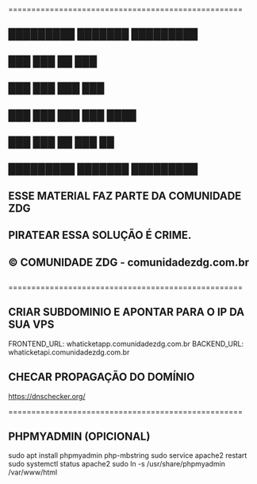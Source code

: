 
===================================================
##                                              ##
##   █████████      ███████         █████████   ##
##         ███      ███    ██       ███         ##
##       ███        ███    ███      ███         ##
##     ███          ███    ███      ███  ████   ##
##   ███            ███    ██       ███    ██   ##
##   █████████      ███████         █████████   ##
##                                              ##
##  ESSE MATERIAL FAZ PARTE DA COMUNIDADE ZDG   ##
##                                              ##
##        PIRATEAR ESSA SOLUÇÃO É CRIME.        ##
##                                              ##
##    © COMUNIDADE ZDG - comunidadezdg.com.br   ##
##                                              ##
===================================================

## CRIAR SUBDOMINIO E APONTAR PARA O IP DA SUA VPS ##

FRONTEND_URL: whaticketapp.comunidadezdg.com.br
BACKEND_URL:  whaticketapi.comunidadezdg.com.br

## CHECAR PROPAGAÇÃO DO DOMÍNIO ##
https://dnschecker.org/


===================================================

## PHPMYADMIN (OPICIONAL)

sudo apt install phpmyadmin php-mbstring
sudo service apache2 restart
sudo systemctl status apache2
sudo ln -s /usr/share/phpmyadmin /var/www/html
